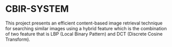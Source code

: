 # CBIR-SYSTEM
This project presents an efficient content-based image retrieval technique for searching similar images using a hybrid feature which is the combination of two feature that is LBP (Local Binary Pattern) and DCT (Discrete Cosine Transform). 
